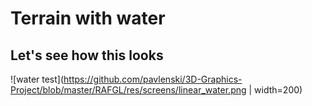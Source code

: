 Terrain with water
==================

## Let's see how this looks

![water test](https://github.com/pavlenski/3D-Graphics-Project/blob/master/RAFGL/res/screens/linear_water.png | width=200)
